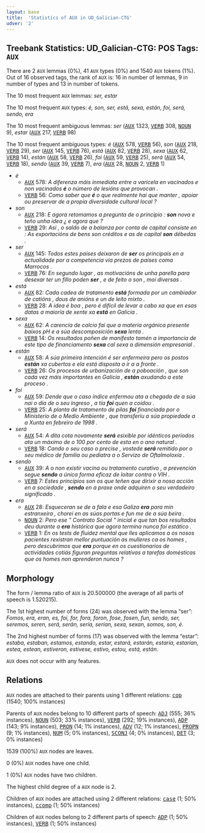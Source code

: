 ```yaml
---
layout: base
title:  'Statistics of AUX in UD_Galician-CTG'
udver: '2'
---
```


## Treebank Statistics: UD_Galician-CTG: POS Tags: `AUX`

There are 2 `AUX` lemmas (0%), 41 `AUX` types (0%) and 1540 `AUX` tokens (1%).
Out of 16 observed tags, the rank of `AUX` is: 16 in number of lemmas, 9 in number of types and 13 in number of tokens.

The 10 most frequent `AUX` lemmas: <em>ser, estar</em>

The 10 most frequent `AUX` types:  <em>é, son, ser, está, sexa, están, foi, será, sendo, era</em>

The 10 most frequent ambiguous lemmas: <em>ser</em> (<tt><a href="gl_ctg-pos-AUX.html">AUX</a></tt> 1323, <tt><a href="gl_ctg-pos-VERB.html">VERB</a></tt> 308, <tt><a href="gl_ctg-pos-NOUN.html">NOUN</a></tt> 9), <em>estar</em> (<tt><a href="gl_ctg-pos-AUX.html">AUX</a></tt> 217, <tt><a href="gl_ctg-pos-VERB.html">VERB</a></tt> 98)

The 10 most frequent ambiguous types:  <em>é</em> (<tt><a href="gl_ctg-pos-AUX.html">AUX</a></tt> 578, <tt><a href="gl_ctg-pos-VERB.html">VERB</a></tt> 56), <em>son</em> (<tt><a href="gl_ctg-pos-AUX.html">AUX</a></tt> 218, <tt><a href="gl_ctg-pos-VERB.html">VERB</a></tt> 29), <em>ser</em> (<tt><a href="gl_ctg-pos-AUX.html">AUX</a></tt> 145, <tt><a href="gl_ctg-pos-VERB.html">VERB</a></tt> 76), <em>está</em> (<tt><a href="gl_ctg-pos-AUX.html">AUX</a></tt> 82, <tt><a href="gl_ctg-pos-VERB.html">VERB</a></tt> 28), <em>sexa</em> (<tt><a href="gl_ctg-pos-AUX.html">AUX</a></tt> 62, <tt><a href="gl_ctg-pos-VERB.html">VERB</a></tt> 14), <em>están</em> (<tt><a href="gl_ctg-pos-AUX.html">AUX</a></tt> 58, <tt><a href="gl_ctg-pos-VERB.html">VERB</a></tt> 26), <em>foi</em> (<tt><a href="gl_ctg-pos-AUX.html">AUX</a></tt> 59, <tt><a href="gl_ctg-pos-VERB.html">VERB</a></tt> 25), <em>será</em> (<tt><a href="gl_ctg-pos-AUX.html">AUX</a></tt> 54, <tt><a href="gl_ctg-pos-VERB.html">VERB</a></tt> 18), <em>sendo</em> (<tt><a href="gl_ctg-pos-AUX.html">AUX</a></tt> 39, <tt><a href="gl_ctg-pos-VERB.html">VERB</a></tt> 7), <em>era</em> (<tt><a href="gl_ctg-pos-AUX.html">AUX</a></tt> 28, <tt><a href="gl_ctg-pos-NOUN.html">NOUN</a></tt> 2, <tt><a href="gl_ctg-pos-VERB.html">VERB</a></tt> 1)


* <em>é</em>
  * <tt><a href="gl_ctg-pos-AUX.html">AUX</a></tt> 578: <em>A diferenza máis inmediata entre a varicela en vacinados e non vacinados <b>é</b> o número de lesións que provocan .</em>
  * <tt><a href="gl_ctg-pos-VERB.html">VERB</a></tt> 56: <em>Como saber que <b>é</b> o que realmente hai que manter , apoiar ou preservar de a propia diversidade cultural local ?</em>
* <em>son</em>
  * <tt><a href="gl_ctg-pos-AUX.html">AUX</a></tt> 218: <em>E agora retomamos a pregunta de o principio : <b>son</b> nova e teño unha idea ¿ e agora que ?</em>
  * <tt><a href="gl_ctg-pos-VERB.html">VERB</a></tt> 29: <em>Asi , o saldo de a balanza por conta de capital consiste en : As exportacións de bens son créditos e as de capital <b>son</b> débedas .</em>
* <em>ser</em>
  * <tt><a href="gl_ctg-pos-AUX.html">AUX</a></tt> 145: <em>Todos estes países deixaron de <b>ser</b> os principais en a actualidade por a competencia vía prezos de países coma Marrocos .</em>
  * <tt><a href="gl_ctg-pos-VERB.html">VERB</a></tt> 76: <em>En segundo lugar , as motivacións de unha parella para desexar ter un fillo poden <b>ser</b> , e de feito o son , moi diversas .</em>
* <em>está</em>
  * <tt><a href="gl_ctg-pos-AUX.html">AUX</a></tt> 82: <em>Cada cadea de tratamento <b>está</b> formada por un cambiador de catións , dous de anións e un de leito mixto .</em>
  * <tt><a href="gl_ctg-pos-VERB.html">VERB</a></tt> 28: <em>A idea é boa , pero é difícil de levar a cabo xa que en esas datas a maioría de xente xa <b>está</b> en Galicia .</em>
* <em>sexa</em>
  * <tt><a href="gl_ctg-pos-AUX.html">AUX</a></tt> 62: <em>A carencia de calcio fai que a materia orgánica presente baixos pH e a súa descomposición <b>sexa</b> lenta .</em>
  * <tt><a href="gl_ctg-pos-VERB.html">VERB</a></tt> 14: <em>Os resultados poñen de manifesto tamén a importancia de este tipo de financiamento <b>sexa</b> cal sexa a dimensión empresarial .</em>
* <em>están</em>
  * <tt><a href="gl_ctg-pos-AUX.html">AUX</a></tt> 58: <em>A súa primeira intención é ser enfermeira pero os postos <b>están</b> xa cubertos e ela está disposta a ir a a fronte .</em>
  * <tt><a href="gl_ctg-pos-VERB.html">VERB</a></tt> 26: <em>Os procesos de urbanización de a poboación , que son cada vez máis importantes en Galicia , <b>están</b> axudando a este proceso .</em>
* <em>foi</em>
  * <tt><a href="gl_ctg-pos-AUX.html">AUX</a></tt> 59: <em>Dende que o caso índice enfermou ata a chegada de a súa nai o día de o seu ingreso , a tía <b>foi</b> quen a coidou .</em>
  * <tt><a href="gl_ctg-pos-VERB.html">VERB</a></tt> 25: <em>A planta de tratamento de pilas <b>foi</b> financiada por o Ministerio de o Medio Ambiente , que transferiu a súa propiedade a a Xunta en febreiro de 1998 .</em>
* <em>será</em>
  * <tt><a href="gl_ctg-pos-AUX.html">AUX</a></tt> 54: <em>A dita cota novamente <b>será</b> esixible por idénticos períodos ata un máximo de o 100 por cento de esta en o ano natural .</em>
  * <tt><a href="gl_ctg-pos-VERB.html">VERB</a></tt> 18: <em>Cando o seu caso o precise , vostede <b>será</b> remitido por o seu médico de familia ou pediatra a o Servizo de Oftalmoloxía .</em>
* <em>sendo</em>
  * <tt><a href="gl_ctg-pos-AUX.html">AUX</a></tt> 39: <em>A o non existir vacina ou tratamento curativo , a prevención segue <b>sendo</b> a única forma eficaz de loitar contra o VIH .</em>
  * <tt><a href="gl_ctg-pos-VERB.html">VERB</a></tt> 7: <em>Estes principios son os que teñen que dirixir a nosa acción en a sociedade , <b>sendo</b> en a praxe onde adquiren o seu verdadeiro significado .</em>
* <em>era</em>
  * <tt><a href="gl_ctg-pos-AUX.html">AUX</a></tt> 28: <em>Esqueceran se de a fala e esa Galiza <b>era</b> para min estranxeira , chorei en as súas portas e fun me de a súa beira .</em>
  * <tt><a href="gl_ctg-pos-NOUN.html">NOUN</a></tt> 2: <em>Pero ese " Contrato Social " inicial e que tan bos resultados deu durante a <b>era</b> histórica que agora termina nunca foi estático .</em>
  * <tt><a href="gl_ctg-pos-VERB.html">VERB</a></tt> 1: <em>En os tests de fluidez mental que lles aplicamos a os nosos pacientes rexistran mellor puntuación as mulleres ca os homes , pero descubrimos que <b>era</b> porque en os cuestionarios de actividades cotiás figuran preguntas relativas a tarefas domésticas que os homes non aprenderon nunca ?</em>

## Morphology

The form / lemma ratio of `AUX` is 20.500000 (the average of all parts of speech is 1.520215).

The 1st highest number of forms (24) was observed with the lemma “ser”: <em>Fomos, era, eran, es, foi, for, fora, foron, fose, fosen, fun, sendo, ser, seremos, seren, será, serán, sería, serían, sexa, sexan, somos, son, é</em>.

The 2nd highest number of forms (17) was observed with the lemma “estar”: <em>estaba, estaban, estamos, estando, estar, estará, estarán, estaría, estarían, estea, estean, estiveron, estivese, estivo, estou, está, están</em>.

`AUX` does not occur with any features.


## Relations

`AUX` nodes are attached to their parents using 1 different relations: <tt><a href="gl_ctg-dep-cop.html">cop</a></tt> (1540; 100% instances)

Parents of `AUX` nodes belong to 10 different parts of speech: <tt><a href="gl_ctg-pos-ADJ.html">ADJ</a></tt> (555; 36% instances), <tt><a href="gl_ctg-pos-NOUN.html">NOUN</a></tt> (503; 33% instances), <tt><a href="gl_ctg-pos-VERB.html">VERB</a></tt> (292; 19% instances), <tt><a href="gl_ctg-pos-ADP.html">ADP</a></tt> (143; 9% instances), <tt><a href="gl_ctg-pos-PRON.html">PRON</a></tt> (14; 1% instances), <tt><a href="gl_ctg-pos-ADV.html">ADV</a></tt> (12; 1% instances), <tt><a href="gl_ctg-pos-PROPN.html">PROPN</a></tt> (9; 1% instances), <tt><a href="gl_ctg-pos-NUM.html">NUM</a></tt> (5; 0% instances), <tt><a href="gl_ctg-pos-SCONJ.html">SCONJ</a></tt> (4; 0% instances), <tt><a href="gl_ctg-pos-DET.html">DET</a></tt> (3; 0% instances)

1539 (100%) `AUX` nodes are leaves.

0 (0%) `AUX` nodes have one child.

1 (0%) `AUX` nodes have two children.

The highest child degree of a `AUX` node is 2.

Children of `AUX` nodes are attached using 2 different relations: <tt><a href="gl_ctg-dep-case.html">case</a></tt> (1; 50% instances), <tt><a href="gl_ctg-dep-ccomp.html">ccomp</a></tt> (1; 50% instances)

Children of `AUX` nodes belong to 2 different parts of speech: <tt><a href="gl_ctg-pos-ADP.html">ADP</a></tt> (1; 50% instances), <tt><a href="gl_ctg-pos-VERB.html">VERB</a></tt> (1; 50% instances)

